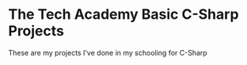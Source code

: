 # The Tech Academy Basic C-Sharp Projects 
 These are my projects I've done in my schooling for C-Sharp

